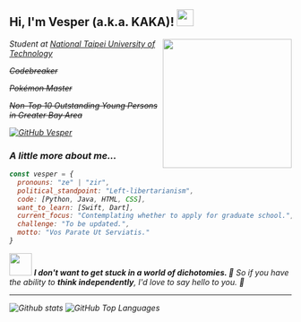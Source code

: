 <h2> Hi, I'm Vesper (a.k.a. KAKA)! <img src="http://pa1.narvii.com/6234/4a6bce39b258c87b9462f7d23a34cff5669c624e_00.gif" width="30"></h2>
<img align='right' src="https://i.gifer.com/origin/fd/fdbd58bafe57630d9f65f1b57f48e46a_w200.gif" width="230">
<p><em>Student at <a href="https://www.ntut.edu.tw/">National Taipei University of Technology</a></p>
<p><em><s>Codebreaker</s></p>
<p><em><s>Pokémon Master</s></p>
<p><em><s>Non-Top 10 Outstanding Young Persons in Greater Bay Area</s></p>

[![GitHub Vesper](https://img.shields.io/github/followers/4evernaive?label=follow&style=social)](https://github.com/4evernaive)


### A little more about me...  

```javascript
const vesper = {
  pronouns: "ze" | "zir",
  political_standpoint: "Left-libertarianism",
  code: [Python, Java, HTML, CSS],
  want_to_learn: [Swift, Dart],
  current_focus: "Contemplating whether to apply for graduate school.",
  challenge: "To be updated.",
  motto: "Vos Parate Ut Serviatis."
}
```

<img src="https://steamuserimages-a.akamaihd.net/ugc/862866169560071317/D7BE4FA97EBE77C0A7369C9F8FD02551BF7BE257/" width="40"> <em><b>I don't want to get stuck in a world of dichotomies.  :shit:</b> So if you have the ability to <b>think independently</b>, I'd love to say hello to you. :blue_heart:</em>

---

![Github stats](https://github-readme-stats.vercel.app/api?username=4evernaive&show_icons=true&theme=nord&hide_title=true&bg_color=161c23&icon_color=6e93b5)
![GitHub Top Languages](https://github-readme-stats.vercel.app/api/top-langs/?username=4evernaive&theme=nord&layout=compact&bg_color=161c23&icon_color=6e93b5)
